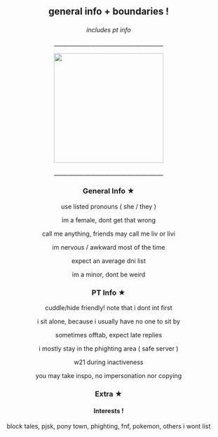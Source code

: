 ## <p align="center"> general info + boundaries !
 
*<p align="center"> includes pt info*

<p align="center"> _______________________________________

<p align="center">
<img src= https://static.wikia.nocookie.net/projectsekai/images/5/53/Stamp0220.png/revision/latest?cb width=250>

</p>

<p align="center"> _______________________________________

### <p align="center"> General Info ★
<p align="center"> use listed pronouns ( she / they )
<p align="center"> im a female, dont get that wrong
<p align="center"> call me anything, friends may call me liv or livi
<p align="center"> im nervous / awkward most of the time
<p align="center"> expect an average dni list
<p align="center"> im a minor, dont be weird

### <p align="center"> PT Info ★
<p align="center"> cuddle/hide friendly! note that i dont int first
<p align="center"> i sit alone, because i usually have no one to sit by
<p align="center"> sometimes offtab, expect late replies
<p align="center"> i mostly stay in the phighting area ( safe server )
<p align="center"> w21 during inactiveness
<p align="center"> you may take inspo, no impersonation nor copying

### <p align="center"> Extra ★
#### <p align="center"> Interests !
<p align="center"> block tales, pjsk, pony town, phighting, fnf, pokemon, others i wont list
